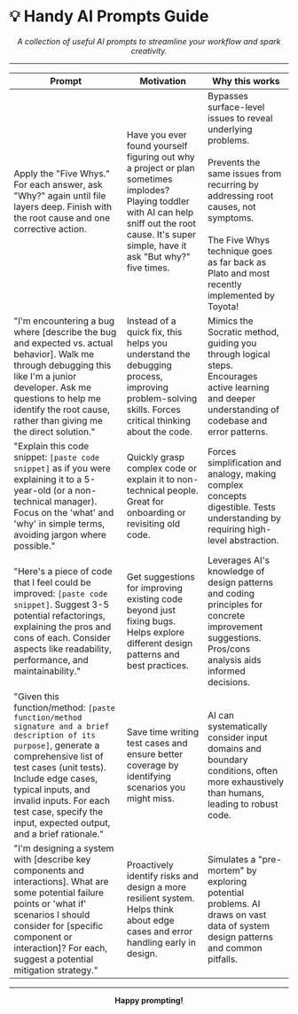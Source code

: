 # 💡 Handy AI Prompts Guide

<div align="center">
  <i>A collection of useful AI prompts to streamline your workflow and spark creativity.</i>
</div>

---

| Prompt | Motivation | Why this works |
|---|---|---|
| Apply the "Five Whys." For each answer, ask "Why?" again until file layers deep. Finish with the root cause and one corrective action. | Have you ever found yourself figuring out why a project or plan sometimes implodes? Playing toddler with AI can help sniff out the root cause. It's super simple, have it ask "But why?" five times. | Bypasses surface-level issues to reveal underlying problems.<br><br>Prevents the same issues from recurring by addressing root causes, not symptoms.<br><br>The Five Whys technique goes as far back as Plato and most recently implemented by Toyota! |
| "I'm encountering a bug where [describe the bug and expected vs. actual behavior]. Walk me through debugging this like I'm a junior developer. Ask me questions to help me identify the root cause, rather than giving me the direct solution." | Instead of a quick fix, this helps you understand the debugging process, improving problem-solving skills. Forces critical thinking about the code. | Mimics the Socratic method, guiding you through logical steps. Encourages active learning and deeper understanding of codebase and error patterns. |
| "Explain this code snippet: ```[paste code snippet]``` as if you were explaining it to a 5-year-old (or a non-technical manager). Focus on the 'what' and 'why' in simple terms, avoiding jargon where possible." | Quickly grasp complex code or explain it to non-technical people. Great for onboarding or revisiting old code. | Forces simplification and analogy, making complex concepts digestible. Tests understanding by requiring high-level abstraction. |
| "Here's a piece of code that I feel could be improved: ```[paste code snippet]```. Suggest 3-5 potential refactorings, explaining the pros and cons of each. Consider aspects like readability, performance, and maintainability." | Get suggestions for improving existing code beyond just fixing bugs. Helps explore different design patterns and best practices. | Leverages AI's knowledge of design patterns and coding principles for concrete improvement suggestions. Pros/cons analysis aids informed decisions. |
| "Given this function/method: ```[paste function/method signature and a brief description of its purpose]```, generate a comprehensive list of test cases (unit tests). Include edge cases, typical inputs, and invalid inputs. For each test case, specify the input, expected output, and a brief rationale." | Save time writing test cases and ensure better coverage by identifying scenarios you might miss. | AI can systematically consider input domains and boundary conditions, often more exhaustively than humans, leading to robust code. |
| "I'm designing a system with [describe key components and interactions]. What are some potential failure points or 'what if' scenarios I should consider for [specific component or interaction]? For each, suggest a potential mitigation strategy." | Proactively identify risks and design a more resilient system. Helps think about edge cases and error handling early in design. | Simulates a "pre-mortem" by exploring potential problems. AI draws on vast data of system design patterns and common pitfalls. |

---

<div align="center">
  <p><strong>Happy prompting!</strong></p>
</div> 